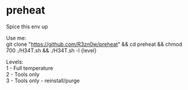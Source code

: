 # preheat

Spice this env up

Use me:  
git clone "https://github.com/R3zn0w/preheat" && cd preheat && chmod 700 ./H34T.sh && ./H34T.sh -l {level}

Levels:  
1 - Full temperature  
2 - Tools only  
3 - Tools only - reinstall/purge
